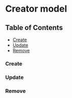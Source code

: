 # Creator model


## Table of Contents

  - [Create](#create)
  - [Update](#update)
  - [Remove](#remove)


### Create

### Update

### Remove
